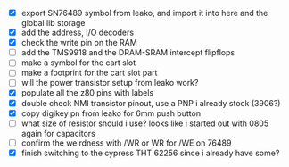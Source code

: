 - [x] export SN76489 symbol from leako, and import it into here and the global lib storage
- [x] add the address, I/O decoders
- [x] check the write pin on the RAM
- [ ] add the TMS9918 and the DRAM-SRAM intercept flipflops
- [ ] make a symbol for the cart slot
- [ ] make a footprint for the cart slot part
- [ ] will the power transistor setup from leako work?
- [x] populate all the z80 pins with labels
- [x] double check NMI transistor pinout, use a PNP i already stock (3906?)
- [x] copy digikey pn from leako for 6mm push button
- [ ] what size of resistor should i use? looks like i started out with 0805 again for capacitors
- [ ] confirm the weirdness with /WR or WR for /WE on 76489
- [x] finish switching to the cypress THT 62256 since i already have some?
